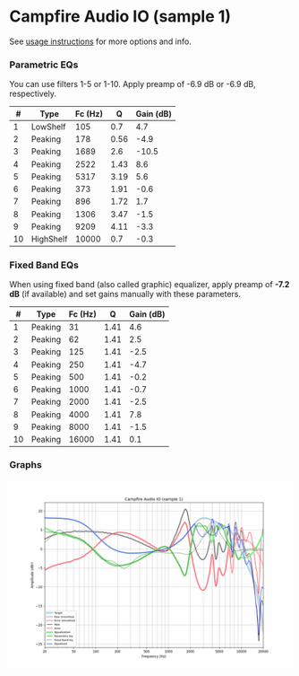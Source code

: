 # Campfire Audio IO (sample 1)
See [usage instructions](https://github.com/jaakkopasanen/AutoEq#usage) for more options and info.

### Parametric EQs
You can use filters 1-5 or 1-10. Apply preamp of -6.9 dB or -6.9 dB, respectively.

|   # | Type      |   Fc (Hz) |    Q |   Gain (dB) |
|-----|-----------|-----------|------|-------------|
|   1 | LowShelf  |       105 | 0.7  |         4.7 |
|   2 | Peaking   |       178 | 0.56 |        -4.9 |
|   3 | Peaking   |      1689 | 2.6  |       -10.5 |
|   4 | Peaking   |      2522 | 1.43 |         8.6 |
|   5 | Peaking   |      5317 | 3.19 |         5.6 |
|   6 | Peaking   |       373 | 1.91 |        -0.6 |
|   7 | Peaking   |       896 | 1.72 |         1.7 |
|   8 | Peaking   |      1306 | 3.47 |        -1.5 |
|   9 | Peaking   |      9209 | 4.11 |        -3.3 |
|  10 | HighShelf |     10000 | 0.7  |        -0.3 |

### Fixed Band EQs
When using fixed band (also called graphic) equalizer, apply preamp of **-7.2 dB** (if available) and set gains manually with these parameters.

|   # | Type    |   Fc (Hz) |    Q |   Gain (dB) |
|-----|---------|-----------|------|-------------|
|   1 | Peaking |        31 | 1.41 |         4.6 |
|   2 | Peaking |        62 | 1.41 |         2.5 |
|   3 | Peaking |       125 | 1.41 |        -2.5 |
|   4 | Peaking |       250 | 1.41 |        -4.7 |
|   5 | Peaking |       500 | 1.41 |        -0.2 |
|   6 | Peaking |      1000 | 1.41 |        -0.7 |
|   7 | Peaking |      2000 | 1.41 |        -2.5 |
|   8 | Peaking |      4000 | 1.41 |         7.8 |
|   9 | Peaking |      8000 | 1.41 |        -1.5 |
|  10 | Peaking |     16000 | 1.41 |         0.1 |

### Graphs
![](./Campfire%20Audio%20IO%20(sample%201).png)
